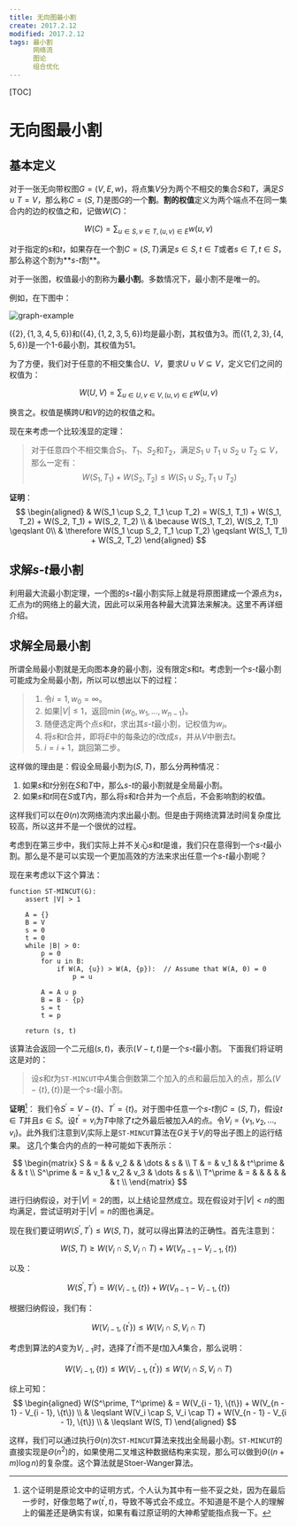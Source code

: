 ```yaml
---
title: 无向图最小割
create: 2017.2.12
modified: 2017.2.12
tags: 最小割
      网络流
      图论
      组合优化
---
```


[TOC]
# 无向图最小割
## 基本定义
对于一张无向带权图$G = (V, E, w)$，将点集$V$分为两个不相交的集合$S$和$T$，满足$S \cup T = V$，那么称$C = (S, T)$是图$G$的一个**割**。**割的权值**定义为两个端点不在同一集合内的边的权值之和，记做$W(C)$：

$$
W(C) = \sum_{u \in S, v \in T, (u, v) \in E} w(u, v)
\tag{1.1}
$$

对于指定的$s$和$t$，如果存在一个割$C = (S, T)$满足$s \in S, t \in T$或者$s \in T, t \in S$，那么称这个割为**$s$-$t$割**。

对于一张图，权值最小的割称为**最小割**。多数情况下，最小割不是唯一的。

例如，在下图中：

![graph-example](https://git.oschina.net/riteme/blogimg/raw/master/mincut/graph-example.svg)

$(\{2\}, \{1,3,4,5,6\})$和$(\{4\}, \{1,2,3,5,6\})$均是最小割，其权值为$3$。而$(\{1,2,3\}, \{4,5,6\})$是一个$1$-$6$最小割，其权值为$51$。

为了方便，我们对于任意的不相交集合$U$、$V$，要求$U \cup V \subseteq V$，定义它们之间的权值为：

$$
W(U, V) = \sum_{u \in U, v \in V, (u, v) \in E} w(u, v)
\tag{1.2}
$$

换言之。权值是横跨$U$和$V$的边的权值之和。

现在来考虑一个比较浅显的定理：

> 对于任意四个不相交集合$S_1$、$T_1$、$S_2$和$T_2$，满足$S_1 \cup T_1 \cup S_2 \cup T_2 \subseteq V$，那么一定有：
> $$ W(S_1, T_1) + W(S_2, T_2) \leqslant W(S_1 \cup S_2, T_1 \cup T_2) \tag{1.3}$$

**证明**：
$$
\begin{aligned}
& W(S_1 \cup S_2, T_1 \cup T_2) = W(S_1, T_1) + W(S_1, T_2) + W(S_2, T_1) + W(S_2, T_2) \\
& \because W(S_1, T_2), W(S_2, T_1) \geqslant 0\\
& \therefore W(S_1 \cup S_2, T_1 \cup T_2) \geqslant W(S_1, T_1) + W(S_2, T_2)
\end{aligned}
$$

## 求解$s$-$t$最小割
利用最大流最小割定理，一个图的$s$-$t$最小割实际上就是将原图建成一个源点为$s$，汇点为$t$的网络上的最大流，因此可以采用各种最大流算法来解决。这里不再详细介绍。

## 求解全局最小割
所谓全局最小割就是无向图本身的最小割，没有限定$s$和$t$。考虑到一个$s$-$t$最小割可能成为全局最小割，所以可以想出以下的过程：

> 1. 令$i = 1, w_0 = \infty$。
> 2. 如果$|V| \leqslant 1$，返回$\min\{w_0, w_1, \dots, w_{n - 1}\}$。
> 3. 随便选定两个点$s$和$t$，求出其$s$-$t$最小割，记权值为$w_i$。
> 4. 将$s$和$t$合并，即将$E$中的每条边的$t$改成$s$，并从$V$中删去$t$。
> 5. $i = i + 1$，跳回第二步。

这样做的理由是：假设全局最小割为$(S, T)$，那么分两种情况：

1. 如果$s$和$t$分别在$S$和$T$中，那么$s$-$t$的最小割就是全局最小割。
2. 如果$s$和$t$同在$S$或$T$内，那么将$s$和$t$合并为一个点后，不会影响割的权值。

这样我们可以在$\Theta(n)$次网络流内求出最小割。但是由于网络流算法时间复杂度比较高，所以这并不是一个很优的过程。

考虑到在第三步中，我们实际上并不关心$s$和$t$是谁，我们只在意得到一个$s$-$t$最小割。那么是不是可以实现一个更加高效的方法来求出任意一个$s$-$t$最小割呢？

现在来考虑以下这个算法：

```javescript
function ST-MINCUT(G):
    assert |V| > 1

    A = {}
    B = V
    s = 0
    t = 0
    while |B| > 0:
        p = 0
        for u in B:
            if W(A, {u}) > W(A, {p}):  // Assume that W(A, 0) = 0
                p = u
        
        A = A ∪ p
        B = B - {p}
        s = t
        t = p
    
    return (s, t)
```

该算法会返回一个二元组$(s, t)$，表示$(V - {t}, {t})$是一个$s$-$t$最小割。
下面我们将证明这是对的：

> 设$s$和$t$为`ST-MINCUT`中$A$集合倒数第二个加入的点和最后加入的点，那么$(V - \{t\}, \{t\})$是一个$s$-$t$最小割。

**证明**[^mistake]：
我们令$S^\prime = V - \{t\}$、$T^\prime = \{t\}$。对于图中任意一个$s$-$t$割$C = (S, T)$，假设$t \in T$并且$s \in S$。设$t^\prime = v_i$为$T$中除了$t$之外最后被加入$A$的点。令$V_i = \{v_1, v_2, \dots, v_i\}$。此外我们注意到$V_i$实际上是`ST-MINCUT`算法在$G$关于$V_i$的导出子图上的运行结果。
这几个集合内的点的一种可能如下表所示：

$$
\begin{matrix}
S        & = &     & v_2 &          & \dots  & s &   \\
T        & = & v_1 &     & t^\prime &        &   & t \\
S^\prime & = & v_1 & v_2 & v_3      & \dots  & s &   \\
T^\prime & = &     &     &          &        &   & t \\
\end{matrix}
$$

进行归纳假设，对于$|V| = 2$的图，以上结论显然成立。现在假设对于$|V| \lt n$的图均满足，尝试证明对于$|V| = n$的图也满足。

现在我们要证明$W(S^\prime, T^\prime) \leqslant W(S, T)$，就可以得出算法的正确性。首先注意到：

$$
W(S, T) \geqslant W(V_i \cap S, V_i \cap T) + W(V_{n - 1} - V_{i - 1}, \{t\})
\tag{3.1}
$$

以及：

$$
W(S^\prime, T^\prime) = W(V_{i - 1}, \{t\}) + W(V_{n - 1} - V_{i - 1}, \{t\})
\tag{3.2}
$$

根据归纳假设，我们有：

$$
W(V_{i - 1}, \{t^\prime\}) \leqslant W(V_i \cap S, V_i \cap T)
\tag{3.3}
$$

考虑到算法的$A$变为$V_{i - 1}$时，选择了$t^\prime$而不是$t$加入$A$集合，那么说明：

$$
W(V_{i - 1}, \{t\}) \leqslant W(V_{i - 1}, \{t^\prime\}) \leqslant W(V_i \cap S, V_i \cap T)
\tag{3.4}
$$

综上可知：
$$
\begin{aligned}
W(S^\prime, T^\prime) & = W(V_{i - 1}, \{t\}) + W(V_{n - 1} - V_{i - 1}, \{t\}) \\
& \leqslant W(V_i \cap S, V_i \cap T) + W(V_{n - 1} - V_{i - 1}, \{t\}) \\
& \leqslant W(S, T)
\end{aligned}
$$

[^mistake]: 这个证明是原论文中的证明方式，个人认为其中有一些不妥之处，因为在最后一步时，好像忽略了$w(t^\prime, t)$，导致不等式会不成立。不知道是不是个人的理解上的偏差还是确实有误，如果有看过原证明的大神希望能指点我一下。

这样，我们可以通过执行$\Theta(n)$次`ST-MINCUT`算法来找出全局最小割。`ST-MINCUT`的直接实现是$\Theta(n^2)$的，如果使用二叉堆这种数据结构来实现，那么可以做到$\Theta((n + m) \log n)$的复杂度。这个算法就是Stoer-Wanger算法。
